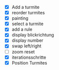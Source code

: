 - [X] Add a turmite
- [X] reorder turmites
- [X] painting
- [X] select a turmite
- [X] add a rule
- [X] display blickrichtung
- [X] display number
- [X] swap left/right
- [ ] zoom reset
- [X] iterationsschritte
- [X] Position Turmites